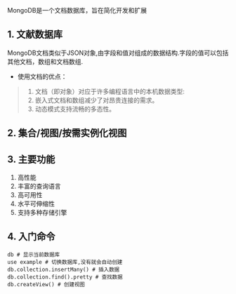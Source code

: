 MongoDB是一个文档数据库，旨在简化开发和扩展
## 1. 文献数据库
MongoDB文档类似于JSON对象,由字段和值对组成的数据结构.字段的值可以包括其他文档，数组和文档数组.
* 使用文档的优点：
> 1. 文档（即对象）对应于许多编程语言中的本机数据类型:
> 2. 嵌入式文档和数组减少了对昂贵连接的需求。
> 3. 动态模式支持流畅的多态性。

## 2. 集合/视图/按需实例化视图

## 3. 主要功能
1. 高性能
2. 丰富的查询语言
3. 高可用性
4. 水平可伸缩性
5. 支持多种存储引擎

## 4. 入门命令
```mongodb
db # 显示当前数据库
use example # 切换数据库,没有就会自动创建
db.collection.insertMany() # 插入数据
db.collection.find().pretty # 查找数据
db.createView() # 创建视图
```